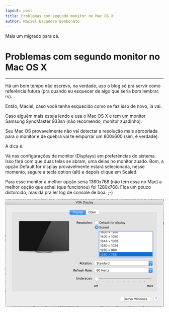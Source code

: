 ```yaml
---
layout: post
title: Problemas com segundo monitor no Mac OS X
author: Maciel Escudero Bombonato
---
```


Mais um migrado para cá.

# Problemas com segundo monitor no Mac OS X

--------

Há um bom tempo não escrevo, na verdade, uso o blog só pra servir como referência futura (pra quando eu esquecer de algo que seria bom lembrar. rs).

Então, Maciel, caso você tenha esquecido como se faz isso de novo, lá vai.

Caso alguém mais esteja lendo e usa o Mac OS X e tem um monitor Samsung SyncMaster 933sn (não recomendo, monitor zuadinho).

Seu Mac OS provavelmente não vai detectar a resolução mais apropriada para o monitor e de quebra vai te empurrar um 800x600 (sim, é verdade).

A dica é:

Vá nas configurações de monitor (Displays) em preferências do sistema. Isso fará com que duas telas se abram, uma delas no monitor zuado. Bom, a opção Default for display provavelmente estará selecionada, nesse momento, segure a tecla option (alt) e depois clique em Scaled.

Para esse monitor a melhor opção seria 1360x768 (não tem essa no Mac) a melhor opção que achei (que funcionou) foi 1280x768. Fica um pouco distorcido, mas dá pra ler log de console de boa. ;-)

![](/images/posts/2016-08-31-problemas-com-segundo-monitor-macosx/ScreenShot-2016-08-31at94416PM.png)